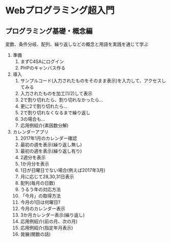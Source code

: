 # Webプログラミング超入門

## プログラミング基礎・概念編

変数、条件分岐、配列、繰り返しなどの概念と用語を実践を通じて学ぶ

1. 準備
    1. まずC4SAにログイン
    1. PHPのキャンバス作る
1. 導入
    1. サンプルコード(入力されたものをそのまま表示)を入力して、アクセスしてみる
    1. 入力されたものを加工(1/2)して表示
    1. 2で割り切れたら、割り切れなかったら...
    1. 更に2で割り切れたら...
    1. 2で割り切れなくなるまで繰り返し
    1. 3の場合も...
    1. 応用例紹介(素因数分解)
1. カレンダーアプリ
    1. 2017年1月のカレンダー確認
    1. 最初の週を表示(繰り返し無し)
    1. 最初の週を表示(繰り返し有り)
    1. 2週分を表示
    1. 1か月分を表示
    1. 1日が日曜日でない場合(例えば2017年3月)
    1. 月に応じて28,30,31日表示
    1. 配列(毎月の日数)
    1. うるう年の対応方法
    1. 「今月」の取得方法
    1. 今月の1日は何曜日?
    1. 今月のカレンダー表示
    1. 3か月カレンダー表示(繰り返し)
    1. 応用例紹介(前の月、次の月)
    1. 応用例紹介(指定年月表示)
    1. 発展(関数の話)
